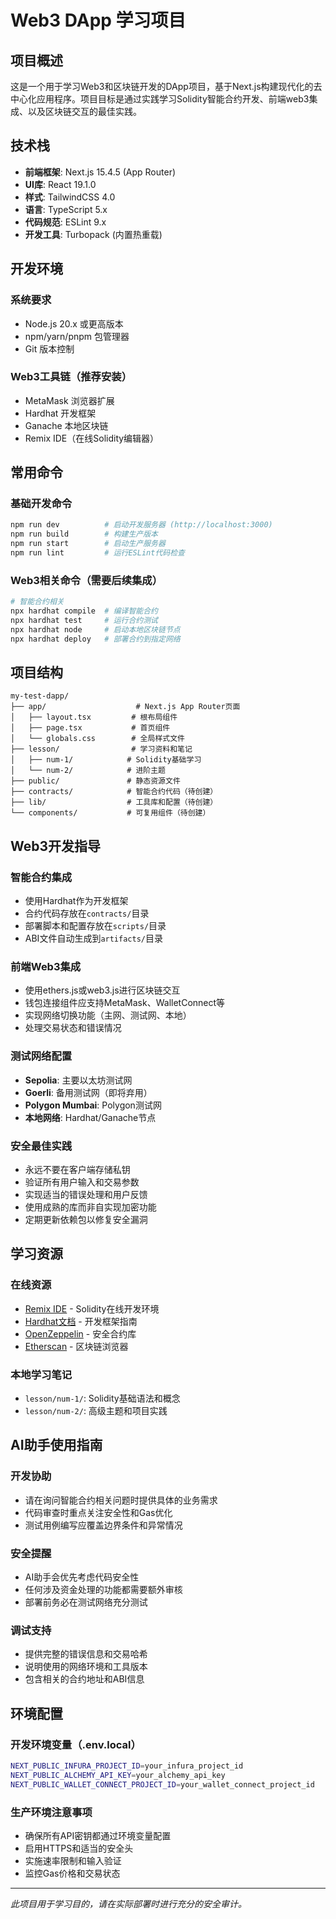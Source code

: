 # Web3 DApp 学习项目

## 项目概述

这是一个用于学习Web3和区块链开发的DApp项目，基于Next.js构建现代化的去中心化应用程序。项目目标是通过实践学习Solidity智能合约开发、前端web3集成、以及区块链交互的最佳实践。

## 技术栈

- **前端框架**: Next.js 15.4.5 (App Router)
- **UI库**: React 19.1.0
- **样式**: TailwindCSS 4.0
- **语言**: TypeScript 5.x
- **代码规范**: ESLint 9.x
- **开发工具**: Turbopack (内置热重载)

## 开发环境

### 系统要求
- Node.js 20.x 或更高版本
- npm/yarn/pnpm 包管理器
- Git 版本控制

### Web3工具链（推荐安装）
- MetaMask 浏览器扩展
- Hardhat 开发框架
- Ganache 本地区块链
- Remix IDE（在线Solidity编辑器）

## 常用命令

### 基础开发命令
```bash
npm run dev          # 启动开发服务器 (http://localhost:3000)
npm run build        # 构建生产版本
npm run start        # 启动生产服务器
npm run lint         # 运行ESLint代码检查
```

### Web3相关命令（需要后续集成）
```bash
# 智能合约相关
npx hardhat compile  # 编译智能合约
npx hardhat test     # 运行合约测试
npx hardhat node     # 启动本地区块链节点
npx hardhat deploy   # 部署合约到指定网络
```

## 项目结构

```
my-test-dapp/
├── app/                    # Next.js App Router页面
│   ├── layout.tsx         # 根布局组件
│   ├── page.tsx           # 首页组件
│   └── globals.css        # 全局样式文件
├── lesson/                # 学习资料和笔记
│   ├── num-1/            # Solidity基础学习
│   └── num-2/            # 进阶主题
├── public/               # 静态资源文件
├── contracts/            # 智能合约代码（待创建）
├── lib/                  # 工具库和配置（待创建）
└── components/           # 可复用组件（待创建）
```

## Web3开发指导

### 智能合约集成
- 使用Hardhat作为开发框架
- 合约代码存放在`contracts/`目录
- 部署脚本和配置存放在`scripts/`目录
- ABI文件自动生成到`artifacts/`目录

### 前端Web3集成
- 使用ethers.js或web3.js进行区块链交互
- 钱包连接组件应支持MetaMask、WalletConnect等
- 实现网络切换功能（主网、测试网、本地）
- 处理交易状态和错误情况

### 测试网络配置
- **Sepolia**: 主要以太坊测试网
- **Goerli**: 备用测试网（即将弃用）  
- **Polygon Mumbai**: Polygon测试网
- **本地网络**: Hardhat/Ganache节点

### 安全最佳实践
- 永远不要在客户端存储私钥
- 验证所有用户输入和交易参数
- 实现适当的错误处理和用户反馈
- 使用成熟的库而非自实现加密功能
- 定期更新依赖包以修复安全漏洞

## 学习资源

### 在线资源
- [Remix IDE](https://remix.ethereum.org/) - Solidity在线开发环境
- [Hardhat文档](https://hardhat.org/docs) - 开发框架指南
- [OpenZeppelin](https://openzeppelin.com/) - 安全合约库
- [Etherscan](https://etherscan.io/) - 区块链浏览器

### 本地学习笔记
- `lesson/num-1/`: Solidity基础语法和概念
- `lesson/num-2/`: 高级主题和项目实践

## AI助手使用指南

### 开发协助
- 请在询问智能合约相关问题时提供具体的业务需求
- 代码审查时重点关注安全性和Gas优化
- 测试用例编写应覆盖边界条件和异常情况

### 安全提醒
- AI助手会优先考虑代码安全性
- 任何涉及资金处理的功能都需要额外审核
- 部署前务必在测试网络充分测试

### 调试支持
- 提供完整的错误信息和交易哈希
- 说明使用的网络环境和工具版本
- 包含相关的合约地址和ABI信息

## 环境配置

### 开发环境变量（.env.local）
```bash
NEXT_PUBLIC_INFURA_PROJECT_ID=your_infura_project_id
NEXT_PUBLIC_ALCHEMY_API_KEY=your_alchemy_api_key
NEXT_PUBLIC_WALLET_CONNECT_PROJECT_ID=your_wallet_connect_project_id
```

### 生产环境注意事项
- 确保所有API密钥都通过环境变量配置
- 启用HTTPS和适当的安全头
- 实施速率限制和输入验证
- 监控Gas价格和交易状态

---

*此项目用于学习目的，请在实际部署时进行充分的安全审计。*